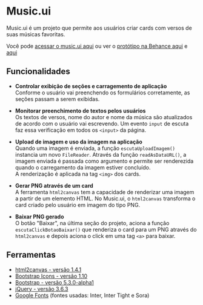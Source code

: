 # Music.ui

Music.ui é um projeto que permite aos usuários criar cards com versos de suas músicas favoritas. 

Você pode [acessar o music.ui aqui][musicUI] ou ver o [protótipo na Behance aqui][prototipo-img] e [aqui][prototipo-txt]

## Funcionalidades

- **Controlar exibição de seções e carragemento de aplicação** <br>
  Conforme o usuário vai preenchendo os formulários corretamente, as seções passam a serem exibidas.

- **Monitorar preenchimento de textos pelos usuários** <br>
  Os textos de versos, nome do autor e nome da música são atualizados de acordo com o usuário vai escrevendo. Um evento `input` de escuta faz essa verificação em todos os `<input>` da página.

- **Upload de imagem e uso da imagem na aplicação** <br>
  Quando uma imagem é enviada, a função `escutaUploadImagem()` instancia um novo `FileReader`. Através da função `readAsDataURL()`, a imagem enviada é passada como argumento e permite ser renderezida quando o carregamento da imagem estiver concluído. <br> A renderização é aplicada na tag `<img>` dos cards.

- **Gerar PNG através de um card** <br>
  A ferramenta `html2canvas` tem a capacidade de renderizar uma imagem a partir de um elemento HTML. No Music.ui, o `html2canvas` transforma o card criado pelo usuário em imagem do tipo PNG.

- **Baixar PNG gerado** <br>
  O botão "Baixar", na última seção do projeto, aciona a função `escutaClickBotaoBaixar()` que renderiza o card para um PNG através do `html2canvas` e depois aciona o click em uma tag `<a>` para baixar.


## Ferramentas

- [html2canvas - versão 1.4.1][html2canvas]
- [Bootstrap Icons - versão 1.10][bootstrap_icons]
- [Bootstrap - versão 5.3.0-alpha1][bootstrap]
- [jQuery - versão 3.6.3][jQuery]
- [Google Fonts][fonts_google] (fontes usadas: Inter, Inter Tight e Sora)

[musicUI]:https://github.com/gabriersdev/music.ui
[prototipo-img]:https://www.behance.net/gallery/165339249/musicimg
[prototipo-txt]:https://www.behance.net/gallery/165338959/musictxt
[html2canvas]:https://html2canvas.hertzen.com
[bootstrap_icons]:https://icons.getbootstrap.com
[bootstrap]:https://getbootstrap.com
[jQuery]:https://releases.jquery.com
[fonts_google]:https://fonts.google.com
